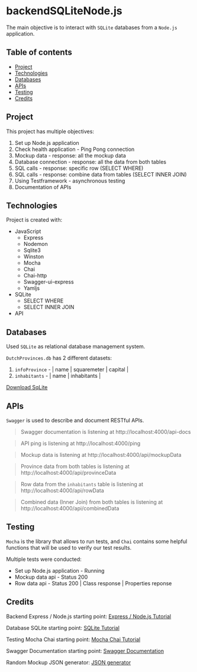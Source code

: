# backendSQLiteNode.js
The main objective is to interact with `SQLite` databases from a `Node.js` application.

## Table of contents
* [Project](#Project)
* [Technologies](#technologies)
* [Databases](#Databases)
* [APIs](#APIs)
* [Testing](#Testing)
* [Credits](#Credits)

## Project
This project has multiple objectives:
1. Set up Node.js application
2. Check health application - Ping Pong connection
3. Mockup data - response: all the mockup data
4. Database connection - response: all the data from both tables
5. SQL calls - response: specific row (SELECT WHERE)
6. SQL calls - response: combine data from tables (SELECT INNER JOIN)
7. Using Testframework - asynchronous testing
8. Documentation of APIs

## Technologies
Project is created with:
* JavaScript
  * Express
  * Nodemon
  * Sqlite3
  * Winston
  * Mocha
  * Chai
  * Chai-http
  * Swagger-ui-express
  * Yamljs
* SQLite
  * SELECT WHERE 
  * SELECT INNER JOIN
* API

## Databases
Used `SQLite` as relational database management system.

`DutchProvinces.db` has 2 different datasets:
1. `infoProvince` - | name | squaremeter | capital |
2. `inhabitants` -  | name | inhabitants |

[Download SqLite](https://www.sqlite.org/index.html)

## APIs
 `Swagger` is used to describe and document RESTful APIs.

> Swagger documentation is listening at http://localhost:4000/api-docs

> API ping is listening at http://localhost:4000/ping

> Mockup data is listening at http://localhost:4000/api/mockupData 

> Province data from both tables is listening at http://localhost:4000/api/provinceData

> Row data from the `inhabitants` table is listening at http://localhost:4000/api/rowData

> Combined data (Inner Join) from both tables is listening at http://localhost:4000/api/combinedData

## Testing
`Mocha` is the library that allows to run tests, and `Chai` contains some helpful functions that will be used to verify our test results.

Multiple tests were conducted:
* Set up Node.js application - Running
* Mockup data api - Status 200
* Row data api - Status 200 | Class response | Properties reponse

## Credits
Backend Express / Node.js starting point:
[Express / Node.js Tutorial](https://expressjs.com/)

Database SQLite starting point:
[SQLite Tutorial](https://www.sqlitetutorial.net/)

Testing Mocha Chai starting point:
[Mocha Chai Tutorial](https://mochajs.org/)

Swagger Documentation starting point:
[Swagger Documentation](https://swagger.io/docs/)

Random Mockup JSON generator:
[JSON generator](https://www.json-generator.com/)

